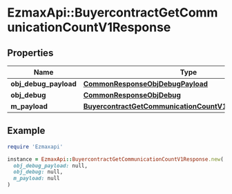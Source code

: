 # EzmaxApi::BuyercontractGetCommunicationCountV1Response

## Properties

| Name | Type | Description | Notes |
| ---- | ---- | ----------- | ----- |
| **obj_debug_payload** | [**CommonResponseObjDebugPayload**](CommonResponseObjDebugPayload.md) |  |  |
| **obj_debug** | [**CommonResponseObjDebug**](CommonResponseObjDebug.md) |  | [optional] |
| **m_payload** | [**BuyercontractGetCommunicationCountV1ResponseMPayload**](BuyercontractGetCommunicationCountV1ResponseMPayload.md) |  |  |

## Example

```ruby
require 'Ezmaxapi'

instance = EzmaxApi::BuyercontractGetCommunicationCountV1Response.new(
  obj_debug_payload: null,
  obj_debug: null,
  m_payload: null
)
```

